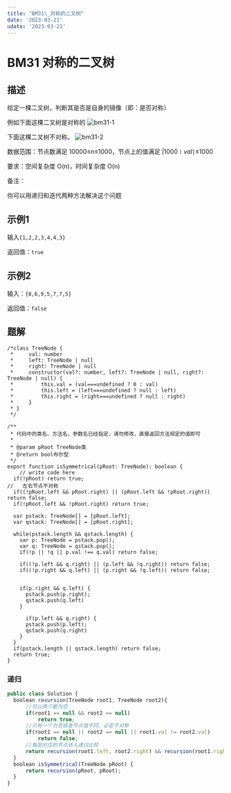 ```yaml
---
title: "BM31\_对称的二叉树"
date: '2023-03-21'
udate: '2023-03-21'
---
```

# BM31 对称的二叉树

## **描述**

给定一棵二叉树，判断其是否是自身的镜像（即：是否对称）

例如下面这棵二叉树是对称的
![bm31-1](/img/bm31-1.png)

下面这棵二叉树不对称。
![bm31-2](/img/bm31-2.png)

数据范围：节点数满足 10000≤*n*≤1000，节点上的值满足 |1000∣*val*∣≤1000

要求：空间复杂度 O(n)，时间复杂度 O(n)

备注：

你可以用递归和迭代两种方法解决这个问题

## **示例1**

输入`{1,2,2,3,4,4,3}`

返回值：`true`

## **示例2**

输入：`{8,6,9,5,7,7,5}`

返回值：`false`

## 题解

```tsx
/*class TreeNode {
 *     val: number
 *     left: TreeNode | null
 *     right: TreeNode | null
 *     constructor(val?: number, left?: TreeNode | null, right?: TreeNode | null) {
 *         this.val = (val===undefined ? 0 : val)
 *         this.left = (left===undefined ? null : left)
 *         this.right = (right===undefined ? null : right)
 *     }
 * }
 */

/**
 * 代码中的类名、方法名、参数名已经指定，请勿修改，直接返回方法规定的值即可
 * 
 * @param pRoot TreeNode类 
 * @return bool布尔型
 */
export function isSymmetrical(pRoot: TreeNode): boolean {
    // write code here
  if(!pRoot) return true;
//   左右节点不对称
  if((!pRoot.left && pRoot.right) || (pRoot.left && !pRoot.right)) return false;
  if(!pRoot.left && !pRoot.right) return true;
  
  var pstack: TreeNode[] = [pRoot.left];
  var qstack: TreeNode[] = [pRoot.right];
  
  while(pstack.length && qstack.length) {
    var p: TreeNode = pstack.pop();
    var q: TreeNode = qstack.pop();
    if(!p || !q || p.val !== q.val) return false;
    
    if((!p.left && q.right) || (p.left && !q.right)) return false;
    if((!p.right && q.left) || (p.right && !q.left)) return false;
    
   
    if(p.right && q.left) {
      pstack.push(p.right);
      qstack.push(q.left)
    }
       
      if(p.left && q.right) {
      pstack.push(p.left);
      qstack.push(q.right)
    }
  }
  if(pstack.length || qstack.length) return false;
  return true;
}
```

### 递归
```ts
public class Solution {
  boolean recursion(TreeNode root1, TreeNode root2){
      //可以两个都为空
      if(root1 == null && root2 == null) 
          return true;
      //只有一个为空或者节点值不同，必定不对称
      if(root1 == null || root2 == null || root1.val != root2.val) 
          return false;
      //每层对应的节点进入递归比较
      return recursion(root1.left, root2.right) && recursion(root1.right, root2.left);
  }
  boolean isSymmetrical(TreeNode pRoot) {
      return recursion(pRoot, pRoot);
  }
}
```

